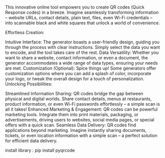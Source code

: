 This innovative online tool empowers you to create QR codes (Quick Response codes) in a breeze. Imagine seamlessly transforming information – website URLs, contact details, plain text, files, even Wi-Fi credentials – into scannable black and white squares that unlock a world of convenience.

Effortless Creation:

Intuitive Interface: The generator boasts a user-friendly design, guiding you through the process with clear instructions. Simply select the data you want to encode, and the tool takes care of the rest.
Data Versatility: Whether you want to share a website, contact information, or even a document, the generator accommodates a wide range of data types, ensuring your needs are met.
Customization (Optional): Spice things up! Some generators offer customization options where you can add a splash of color, incorporate your logo, or tweak the overall design for a touch of personalization.
Unlocking Possibilities:

Streamlined Information Sharing: QR codes bridge the gap between physical and digital worlds. Share contact details, menus at restaurants, product information, or even Wi-Fi passwords effortlessly – a simple scan is all it takes!
Enhanced Marketing & Engagement: QR codes can be powerful marketing tools. Integrate them into print materials, packaging, or advertisements, driving users to websites, social media pages, or special offers with a quick scan.
Seamless Data Delivery: QR codes find applications beyond marketing. Imagine instantly sharing documents, tickets, or even location information with a simple scan – a perfect solution for efficient data delivery.


install library : pip install pyqrcode
